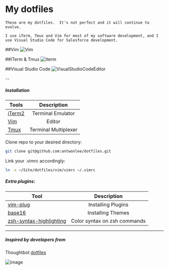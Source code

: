 My dotfiles
========

```
These are my dotfiles.  It's not perfect and it will continue to evolve.

I use iTerm, Tmux and Vim for most of my software development, and I use Visual Studio Code for Salesforce development.

```

##Vim
![Vim](https://raw.githubusercontent.com/antwonlee/dotfiles/master/images/vim_base16.png)

##iTerm & Tmux
![iterm](https://raw.githubusercontent.com/antwonlee/dotfiles/master/images/iterm_base16_2.png)

##Visual Studio Code
![VisualStudioCodeEditor](https://raw.githubusercontent.com/antwonlee/dotfiles/master/images/visual-studio-code.png)

--

##### Installation

| Tools    |      Description |
|----------|:-------------:|
| [iTerm2](https://www.iterm2.com) | Terminal Emulator |
| [Vim](http://www.vim.org) | Editor |
| [Tmux](https://tmux.github.io) | Terminal Multiplexer |

Clone repo to your desired directory:

```bash
git clone git@github.com:antwonlee/dotfiles.git
```

Link your .vimrc accordingly:

```bash
ln -s ~/Site/dotfiles/vim/vimrc ~/.vimrc
```

##### Extra plugins:

| Tool    |      Description |
|----------|:-------------:|
| [vim-plug](https://github.com/junegunn/vim-plug) | Installing Plugins |
| [base16](https://github.com/chriskempson/base16-vim) | Installing Themes |
| [zsh-syntax-highlighting](https://github.com/zsh-users/zsh-syntax-highlighting) | Color syntax on zsh commands |

---

##### Inspired by developers from

Thoughtbot [dotfiles](https://github.com/thoughtbot/dotfiles)

![image](https://camo.githubusercontent.com/23e90466577ec68e58aa328113e15b756cd0c946/687474703a2f2f74686f75676874626f742e636f6d2f696d616765732f746d2f6c6f676f2e706e67)
